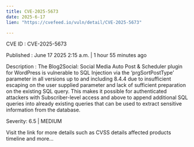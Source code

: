 ```yaml
---
title: CVE-2025-5673
date: 2025-6-17
lien: "https://cvefeed.io/vuln/detail/CVE-2025-5673"

---
```


CVE ID : CVE-2025-5673

Published :  June 17
2025
2:15 a.m. | 1 hour
55 minutes ago

Description : The Blog2Social: Social Media Auto Post & Scheduler plugin for WordPress is vulnerable to SQL Injection via the ‘prgSortPostType’ parameter in all versions up to
and including
8.4.4 due to insufficient escaping on the user supplied parameter and lack of sufficient preparation on the existing SQL query.  This makes it possible for authenticated attackers
with Subscriber-level access and above
to append additional SQL queries into already existing queries that can be used to extract sensitive information from the database.

Severity: 6.5 | MEDIUM

Visit the link for more details
such as CVSS details
affected products
timeline
and more...
